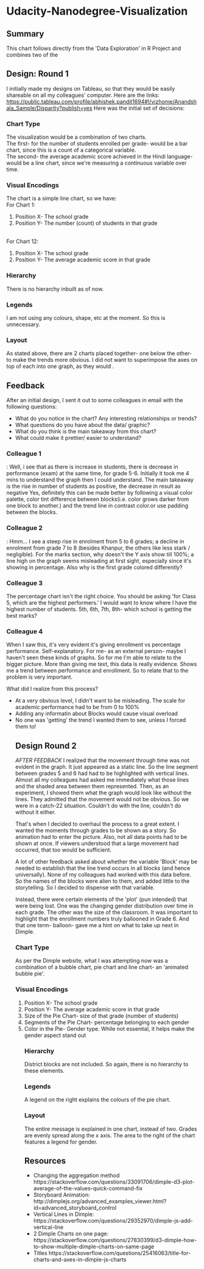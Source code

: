 # Udacity-Nanodegree-Visualization
<h2> Summary  </h2> 
This chart follows directly from the 'Data Exploration' in R Project and combines two of the 

<h2> Design: Round 1 </h2>

I initially made my designs on Tableau, so that they would be easily shareable on all my colleagues' computer. Here are the links:
https://public.tableau.com/profile/abhishek.pandit1694#!/vizhome/Anandshala_Sample/Disparity?publish=yes
Here was the initial set of decisions:

<h3>Chart Type</h3>
The visualization would be a combination of two charts. 
<br>The first- for the number of students enrolled per grade- would be a bar chart, since this is a count of a categorical variable.
<br> The second- the average academic score achieved in the Hindi language- would be a line chart, since we're measuring a continuous variable over time.

<h3>Visual Encodings </h3>
The chart is a simple line chart, so we have: 
<br>For Chart 1: 
<ol><li> Position X- The school grade </li>
	<li> Position Y- The number (count) of students in that grade </li>
</ol>

<br>For Chart 12: 
<ol><li> Position X- The school grade </li>
	<li> Position Y- The average academic score in that grade</li>
</ol>

<h3>Hierarchy</h3>
There is no hierarchy inbuilt as of now. 

<h3>Legends</h3>
I am not using any colours, shape, etc at the moment. So this is unnecessary.

<h3> Layout </h3>
As stated above, there are 2 charts placed together- one below the other- to make the trends more obvious. I did not want to superimpose the axes on top of each into one graph, as they would .

<h2> Feedback </h2>

After an initial design, I sent it out to some colleagues in email with the following questions:
<ul>
  <li>What do you notice in the chart? Any interesting relationships or trends?</li>
<li> What questions do you have about the data/ graphic? </li>
<li> What do you think is the main takeaway from this chart?</li>
<li> What could make it prettier/ easier to understand?</li>
  </ul>

<h3> Colleague 1 </h3>:
Well, i see that as there is increase in students, there is decrease in performance (exam) at the same time, for grade 5-6.
Initially it took me 4 mins to understand the graph then I could understand.
The main takeaway is the rise in number of students as positive, the decrease in result as negative
Yes, definitely this can be made better by following a visual color palette, color tint difference between blocks(i.e. color grows darker from one block to another.) and the trend line in contrast color.or use padding between the blocks. 

<h3> Colleague 2 </h3>: 
Hmm... I see a steep rise in enrolment from 5 to 6 grades; a decline in enrolment from grade 7 to 8 (besides Khanpur, the others like less stark / negligible). 
For the marks section, why doesn't the Y axis show till 100%; a line high on the graph seems misleading at first sight, especially since it's showing in percentage.
Also why is the first grade colored differently?

<h3> Colleague 3 </h3>
The percentage chart isn't the right choice. You should be asking 'for Class 5, which are the highest performers.' I would want to know where I have the highest number of students. 5th, 6th, 7th, 8th- which school is getting the best marks?

<h3> Colleague 4 </h3>
When I saw this, it's very evident it's giving enrollment vs  percentage performance. Self-explanatory. For me- as an external person- maybe I haven't seen these kinds of graphs. So for me I'm able to relate to the bigger picture. More than giving me text, this data is really evidence. Shows me a trend between performance and enrollment. So to relate that to the problem is very important.

What did I realize from this process?
<ul>
  <li> At a very obvious level, I didn't want to be misleading. The scale for academic performance had to be from 0 to 100%</li>
  <li> Adding any informatin about Blocks would cause visual overload </li>
  <li> No one was 'getting' the trend I wanted them to see, unless I forced them to! </li>


<h2> Design Round 2 </h2>
<i>AFTER FEEDBACK</i>
I realized that the movement through time was not evident in the graph. It just appeared as a static line. So the line segment between grades 5 and 6 had had to be highlighted with vertical lines. Almost all my colleagues had asked me immediately what those lines and the shaded area between them represented. Then, as an experiment, I showed them what the graph would look like without the lines. They admitted that the movement would not be obvious. So we were in a catch-22 situation. Couldn't do with the line, couldn't do without it either.

That's when I decided to overhaul the process to a great extent. I wanted the moments through grades to be shown as a story. So animation had to enter the picture. Also, not all data points had to be shown at once. If viewers understood that a large movement had occurred, that too would be sufficient.

A lot of other feedback asked about whether the variable 'Block' may be needed to establish that the line trend occurs in all blocks (and hence universally). None of my colleagues had worked with this data before. So the names of the blocks were alien to them, and added little to the storytelling. So I decided to dispense with that variable.

Instead, there were certain elements of the 'plot' (pun intended) that were being lost. One was the changing gender distribution over time in each grade. The other was the size of the classroom. It was important to highlight that the enrollment numbers truly ballooned in Grade 6. And that one term- balloon- gave me a hint on what to take up next in Dimple.  

<h3>Chart Type</h3>
As per the Dimple website, what I was attempting now was a combination of a bubble chart, pie chart and line chart- an 'animated bubble pie'.

<h3>Visual Encodings </h3>
<ol><li> Position X- The school grade </li>
	<li> Position Y- The average academic score in that grade</li>
	<li> Size of the Pie Chart- size of that grade (number of students)</li>
	<li> Segments of the Pie Chart- percentage belonging to each gender</li>
	<li> Color in the Pie- Gender type. While not essential, it helps make the gender aspect stand out </li>

<h3>Hierarchy</h3>
District blocks are not included. So again, there is no hierarchy to these elements.  

<h3>Legends</h3>
A legend on the right explains the colours of the pie chart.

<h3> Layout </h3>
The entire message is explained in one chart, instead of two. Grades are evenly spread along the x axis. The area to the right of the chart features a legend for gender. 


<h2> Resources </h2>
<ul>
<li>Changing the aggregation method
https://stackoverflow.com/questions/33091706/dimple-d3-plot-average-of-the-values-quick-command-fix</li>

<li>Storyboard Animation:
http://dimplejs.org/advanced_examples_viewer.html?id=advanced_storyboard_control</li>

<li>Vertical Lines in Dimple:
https://stackoverflow.com/questions/29352970/dimple-js-add-vertical-line</li>

<li>2 Dimple Charts on one page:
https://stackoverflow.com/questions/27830399/d3-dimple-how-to-show-multiple-dimple-charts-on-same-page</li>

<li>Titles
https://stackoverflow.com/questions/25416063/title-for-charts-and-axes-in-dimple-js-charts</li>
</ul>
